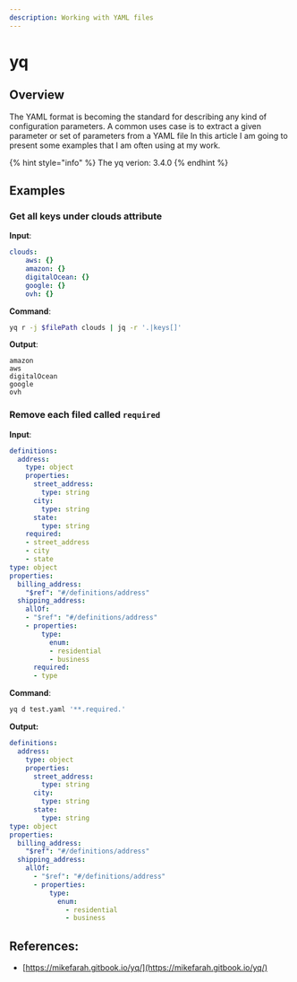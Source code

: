 ```yaml
---
description: Working with YAML files
---
```


# yq

## Overview

The YAML format is becoming the standard for describing any kind of configuration parameters. A common uses case is to extract a given parameter or set of parameters from a YAML file In this article I am going to present some examples that I am often using at my work.

{% hint style="info" %}
The yq verion: 3.4.0
{% endhint %}

## Examples

### Get all keys under clouds attribute

**Input**:

```yaml
clouds:
    aws: {}
    amazon: {}
    digitalOcean: {}
    google: {}
    ovh: {}
```

**Command**:

```bash
yq r -j $filePath clouds | jq -r '.|keys[]'
```

**Output**:

```text
amazon
aws
digitalOcean
google
ovh
```

### Remove each filed called `required`

**Input**:

```yaml
definitions:
  address:
    type: object
    properties:
      street_address:
        type: string
      city:
        type: string
      state:
        type: string
    required:
    - street_address
    - city
    - state
type: object
properties:
  billing_address:
    "$ref": "#/definitions/address"
  shipping_address:
    allOf:
    - "$ref": "#/definitions/address"
    - properties:
        type:
          enum:
          - residential
          - business
      required:
      - type
```

**Command**:

```bash
yq d test.yaml '**.required.'
```

**Output:**

```yaml
definitions:
  address:
    type: object
    properties:
      street_address:
        type: string
      city:
        type: string
      state:
        type: string
type: object
properties:
  billing_address:
    "$ref": "#/definitions/address"
  shipping_address:
    allOf:
      - "$ref": "#/definitions/address"
      - properties:
          type:
            enum:
              - residential
              - business
```

## References:

* [https://mikefarah.gitbook.io/yq/](https://mikefarah.gitbook.io/yq/)







